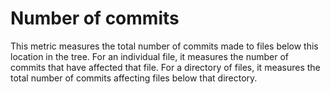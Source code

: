 # Number of commits
This metric measures the total number of commits made to files below this location in the tree. For an individual file, it measures the number of commits that have affected that file. For a directory of files, it measures the total number of commits affecting files below that directory.

